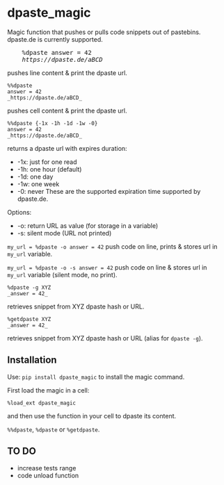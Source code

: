 # dpaste_magic
Magic function that pushes or pulls code snippets out of pastebins.
dpaste.de is currently supported.
<pre>
    %dpaste answer = 42
    <i>https://dpaste.de/aBCD</i>
</pre>
pushes line content & print the dpaste url.

    %%dpaste
    answer = 42
    _https://dpaste.de/aBCD_

pushes cell content & print the dpaste url.

    %%dpaste {-1x -1h -1d -1w -0}
    answer = 42
    _https://dpaste.de/aBCD_

returns a dpaste url with expires duration:
* -1x: just for one read
* -1h: one hour (default)
* -1d: one day
* -1w: one week
* -0: never
These are the supported expiration time supported by dpaste.de.

Options:
* -o: return URL as value (for storage in a variable)
* -s: silent mode (URL not printed)

`my_url = %dpaste -o answer = 42`
push code on line, prints & stores url in `my_url` variable.

`my_url = %dpaste -o -s answer = 42`
push code on line & stores url in `my_url` variable (silent mode, no print).

    %dpaste -g XYZ
    _answer = 42_

retrieves snippet from XYZ dpaste hash or URL.

    %getdpaste XYZ
    _answer = 42_

retrieves snippet from XYZ dpaste hash or URL (alias for `dpaste -g`).


## Installation

Use:
`pip install dpaste_magic`
to install the magic command.

First load the magic in a cell:

`%load_ext dpaste_magic`

and then use the function in your cell to dpaste its content.

`%%dpaste`, `%dpaste` or `%getdpaste`.


## TO DO

* increase tests range
* code unload function
